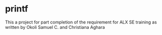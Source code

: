 # printf
This a project for part  completion of the requirement for ALX SE training as written by Okoli Samuel C. and Christiana Aghara
